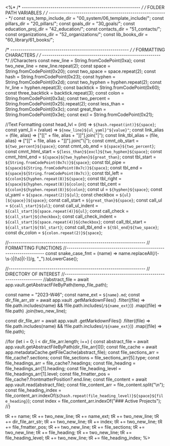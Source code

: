 <%*
/* ---------------------------------------------------------- */
/*                    FOLDER PATH VARIABLES                   */
/* ---------------------------------------------------------- */
const sys_temp_include_dir = "00_system/06_template_include/";
const pillars_dir = "20_pillars/";
const goals_dir = "30_goals/";
const education_proj_dir = "42_education/";
const contacts_dir = "51_contacts/";
const organizations_dir = "52_organizations/";
const lib_books_dir = "60_library/61_books/";

/* ---------------------------------------------------------- */
/*                    FORMATTING CHARACTERS                   */
/* ---------------------------------------------------------- */
//Characters
const new_line = String.fromCodePoint(0xa);
const two_new_line = new_line.repeat(2);
const space = String.fromCodePoint(0x20);
const two_space = space.repeat(2);
const hash = String.fromCodePoint(0x23);
const hyphen = String.fromCodePoint(0x2d);
const two_hyphen = hyphen.repeat(2);
const hr_line = hyphen.repeat(3);
const backtick = String.fromCodePoint(0x60);
const three_backtick = backtick.repeat(3);
const colon = String.fromCodePoint(0x3a);
const two_percent = String.fromCodePoint(0x25).repeat(2);
const less_than = String.fromCodePoint(0x3c);
const great_than = String.fromCodePoint(0x3e);
const excl = String.fromCodePoint(0x21);

//Text Formatting
const head_lvl = (int) => `${hash.repeat(int)}${space}`;
const yaml_li = (value) => `${new_line}${ul_yaml}"${value}"`;
const link_alias = (file, alias) => ["[[" + file, alias + "]]"].join("|");
const link_tbl_alias = (file, alias) => ["[[" + file, alias + "]]"].join("\\|");
const cmnt_ob_start = `${two_percent}${space}`;
const cmnt_ob_end = `${space}${two_percent}`;
const cmnt_html_start = `${less_than}${excl}${two_hyphen}${space}`;
const cmnt_html_end = `${space}${two_hyphen}${great_than}`;
const tbl_start = `${String.fromCodePoint(0x7c)}${space}`;
const tbl_pipe = `${space}${String.fromCodePoint(0x7c)}${space}`;
const tbl_end = `${space}${String.fromCodePoint(0x7c)}`;
const tbl_left = `${colon}${hyphen.repeat(8)}${space}`;
const tbl_right = `${space}${hyphen.repeat(8)}${colon}`;
const tbl_cent = `${colon}${hyphen.repeat(8)}${colon}`;
const ul = `${hyphen}${space}`;
const ul_yaml = `${space.repeat(2)}${ul}`;
const checkbox = `${ul}[${space}]${space}`;
const call_start = `${great_than}${space}`;
const call_ul = `${call_start}${ul}`;
const call_ul_indent = `${call_start}${space.repeat(4)}${ul}`;
const call_check = `${call_start}${checkbox}`;
const call_check_indent = `${call_start}${space.repeat(4)}${checkbox}`;
const call_tbl_start = `${call_start}${tbl_start}`;
const call_tbl_end = `${tbl_end}${two_space}`;
const dv_colon = `${colon.repeat(2)}${space}`;

//-------------------------------------------------------------------
// FORMATTING FUNCTIONS
//-------------------------------------------------------------------
const snake_case_fmt = (name) =>
  name.replaceAll(/(\-\s\-)|(\s)|(\-)]/g, "_").toLowerCase();

//-------------------------------------------------------------------
// DIRECTORY OF INTEREST
//-------------------------------------------------------------------
//abstract_file = await app.vault.getAbstractFileByPath(temp_file_path);

const name = "2023-W46";
const name_ext = `${name}.md`;
const dir_file_arr_str = await app.vault
  .getMarkdownFiles()
  .filter((file) => file.path.includes(name) && !file.path.includes(`/${name_ext}`))
  .map((file) => file.path)
  .join(two_new_line);

const dir_file_arr = await app.vault
  .getMarkdownFiles()
  .filter((file) => file.path.includes(name) && !file.path.includes(`/${name_ext}`))
  .map((file) => file.path);

//for (let i = 0; i < dir_file_arr.length; i++) {
const abstract_file = await app.vault.getAbstractFileByPath(dir_file_arr[0]);
const file_cache = await app.metadataCache.getFileCache(abstract_file);
const file_sections_arr = file_cache?.sections;
const file_sections = file_sections_arr[5].type;
const file_headings_arr = file_cache?.headings;
const file_heading = file_headings_arr[1].heading;
const file_heading_level = file_headings_arr[1].level;
const file_fmatter_pos = file_cache?.frontmatterPosition?.end.line;
const file_content = await app.vault.read(abstract_file);
const file_content_arr = file_content.split("\n");
const file_heading_index = file_content_arr.indexOf(`${hash.repeat(file_heading_level)}${space}${file_heading}`);
const index = file_content_arr.indexOf("### Active Projects");
//}

tR += name;
tR += two_new_line;
tR += name_ext;
tR += two_new_line;
tR += dir_file_arr_str;
tR += two_new_line;
tR += index;
tR += two_new_line;
tR += file_fmatter_pos;
tR += two_new_line;
tR += file_sections;
tR += two_new_line;
tR += file_heading;
tR += two_new_line;
tR += file_heading_level;
tR += two_new_line;
tR += file_heading_index;
%>